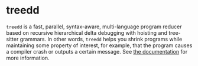 # treedd

`treedd` is a fast, parallel, syntax-aware, multi-language program reducer based
on recursive hierarchical delta debugging with hoisting and tree-sitter
grammars. In other words, `treedd` helps you shrink programs while maintaining
some property of interest, for example, that the program causes a compiler crash
or outputs a certain message. See [the documentation](./doc) for more
information.
